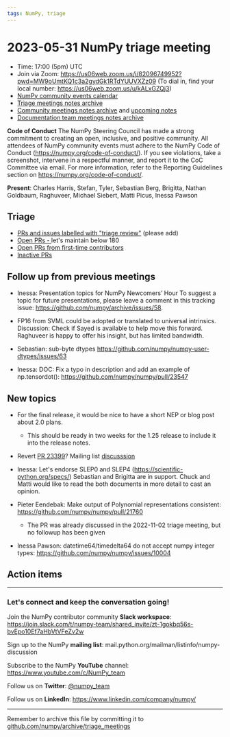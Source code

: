 ```yaml
---
tags: NumPy, triage
---
```


# 2023-05-31 NumPy triage meeting


- Time: 17:00 (5pm) UTC
- Join via Zoom: https://us06web.zoom.us/j/82096749952?pwd=MW9oUmtKQ1c3a2gydGk1RTdYUUVXZz09 (To dial in, find your local number: https://us06web.zoom.us/u/kALxGZQj3)
- [NumPy community events calendar](https://scientific-python.org/calendars)
- [Triage meetings notes archive](https://github.com/numpy/archive/tree/master/triage_meetings)
- [Community meetings notes archive](https://github.com/numpy/archive/tree/main/community_meetings) and [upcoming notes](https://hackmd.io/76o-IxCjQX2mOXO_wwkcpg)
- [Documentation team meetings notes archive](https://github.com/numpy/archive/tree/main/docs_team_meetings)


**Code of Conduct**
The NumPy Steering Council has made a strong commitment to creating an open, inclusive, and positive community. 
All attendees of NumPy community events must adhere to the NumPy Code of Conduct (https://numpy.org/code-of-conduct/). 
If you see violations, take a screenshot, intervene in a respectful manner, and report it to the CoC Committee via email. For more information, refer to the Reporting Guidelines section on https://numpy.org/code-of-conduct/.

**Present**: Charles Harris, Stefan, Tyler, Sebastian Berg, Brigitta, Nathan Goldbaum, Raghuveer, Michael Siebert, Matti Picus, Inessa Pawson

## Triage

* [PRs and issues labelled with "triage review"](https://github.com/numpy/numpy/labels/triage%20review) (please add)
* [Open PRs - ](https://github.com/numpy/numpy/pulls) let's maintain below 180
* [Open PRs from first-time contributors](https://github.com/orgs/numpy/projects/5) 
* [Inactive PRs](https://github.com/orgs/numpy/projects/6)


## Follow up from previous meetings
 
- Inessa: Presentation topics for NumPy Newcomers’ Hour 
To suggest a topic for future presentations, please leave a comment in this tracking issue: https://github.com/numpy/archive/issues/58.

- FP16 from SVML could be adopted or translated to universal intrinsics. 
Discussion: Check if Sayed is available to help move this forward. Raghuveer is happy to offer his insight, but has limited bandwidth.


- Sebastian: sub-byte dtypes https://github.com/numpy/numpy-user-dtypes/issues/63

- Inessa: DOC: Fix a typo in description and add an example of np.tensordot(): https://github.com/numpy/numpy/pull/23547


## New topics

- For the final release, it would be nice to have a short NEP or blog post about 2.0 plans.
    - This should be ready in two weeks for the 1.25 release to include it into the release notes.

- Revert [PR 23399](https://github.com/numpy/numpy/pull/23399)? Mailing list [discusssion](https://mail.python.org/archives/list/numpy-discussion@python.org/thread/C6EYZZSR4EWGVKHAZXLE7IBILRMNVK7L/) 

- Inessa: Let's endorse SLEP0 and SLEP4 (https://scientific-python.org/specs/) 
Sebastian and Brigitta are in support.
Chuck and Matti would like to read the both documents in more detail to cast an opinion.

- Pieter Eendebak: Make output of Polynomial representations consistent: https://github.com/numpy/numpy/pull/21760
  - The PR was already discussed in the 2022-11-02 triage meeting, but no followup has been given

- Inessa Pawson: datetime64/timedelta64 do not accept numpy integer types: https://github.com/numpy/numpy/issues/10004


## Action items


---

### Let's connect and keep the conversation going!
Join the NumPy contributor community **Slack workspace**: https://join.slack.com/t/numpy-team/shared_invite/zt-1gokbq56s-bvEpo10Ef7aHbVtVFeZv2w

Sign up to the NumPy **mailing list**: mail.python.org/mailman/listinfo/numpy-discussion

Subscribe to the NumPy **YouTube** channel: https://www.youtube.com/c/NumPy_team


Follow us on **Twitter**: [@numpy_team](https://twitter.com/numpy_team)

Follow us on **LinkedIn**: https://www.linkedin.com/company/numpy/

---

Remember to archive this file by committing it to [github.com/numpy/archive/triage_meetings](https://github.com/numpy/archive/tree/main/triage_meetings)